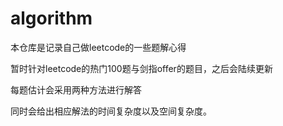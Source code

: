 # algorithm
本仓库是记录自己做leetcode的一些题解心得

暂时针对leetcode的热门100题与剑指offer的题目，之后会陆续更新

每题估计会采用两种方法进行解答

同时会给出相应解法的时间复杂度以及空间复杂度。
